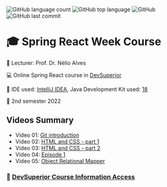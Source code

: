 ![GitHub language count](https://img.shields.io/github/languages/count/jmmarao/sale-store-dsmeta)
![GitHub top language](https://img.shields.io/github/languages/top/jmmarao/sale-store-dsmeta)
![GitHub](https://img.shields.io/github/license/jmmarao/sale-store-dsmeta)
![GitHub last commit](https://img.shields.io/github/last-commit/jmmarao/sale-store-dsmeta)

# :mortar_board: Spring React Week Course

:triangular_flag_on_post: Lecturer: Prof. Dr. Nélio Alves

:computer: Online Spring React course in [DevSuperior](https://devsuperior.com.br/evento-sds)

:ticket: IDE used: [IntelliJ IDEA](https://www.jetbrains.com/pt-br/idea/), Java Development Kit used: [18](https://www.oracle.com/java/technologies/downloads/)

:calendar: 2nd semester 2022

## Videos Summary

- Video 01: [Git introduction](https://www.youtube.com/watch?v=_hZf1teRFNg&feature=youtu.be&ab_channel=DevSuperior)
- Video 02: [HTML and CSS - part 1](https://www.youtube.com/watch?v=FYgIpVf9TBI&feature=youtu.be&ab_channel=DevSuperior)
- Video 03: [HTML and CSS - part 2](https://www.youtube.com/watch?v=EsQ07Og1yFM&ab_channel=DevSuperior)
- Video 04: [Episode 1](https://www.youtube.com/watch?v=t8CQ6ILCGaM&ab_channel=DevSuperior)
- Video 05: [Object Relational Mapper](https://www.youtube.com/watch?v=nW0k-BSrbbk&ab_channel=DevSuperior)

### :link: [DevSuperior Course Information Access](https://devsuperior.com.br/)